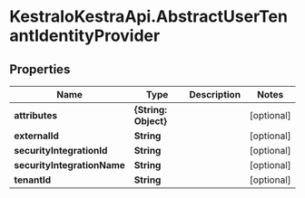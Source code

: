 # KestraIoKestraApi.AbstractUserTenantIdentityProvider

## Properties

Name | Type | Description | Notes
------------ | ------------- | ------------- | -------------
**attributes** | **{String: Object}** |  | [optional] 
**externalId** | **String** |  | [optional] 
**securityIntegrationId** | **String** |  | [optional] 
**securityIntegrationName** | **String** |  | [optional] 
**tenantId** | **String** |  | [optional] 


